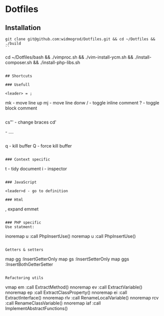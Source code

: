 # Dotfiles
## Installation

```
git clone git@github.com:widmogrod/Dotfiles.git && cd ~/Dotfiles && ./build
``

```
cd ~/Dotfiles/bash && ./vimproc.sh && ./vim-install-ycm.sh && ./install-composer.sh && ./install-php-libs.sh
```

## Shortcuts

### Usefull

<leader> = ;
```
mk - move line up
mj - move line donw
<leader>/ - toggle inline comment
<leader>? - toggle block comment
```

```
cs"' - change braces
cd'<p> - ....
```

```
<leader>q - kill buffer
<leader>Q - force kill buffer
```

### Context specific
```
<leader>t - tidy document
<leader>i - inspector
```

### JavaScript

<leader>d - go to definition

### Html
```
<c-y>, expand emmet
```

### PHP specific
Use statment:
```
inoremap <Leader>u <C-O>:call PhpInsertUse()<CR>
noremap <Leader>u :call PhpInsertUse()<CR>
```

Getters & setters
```
map <leader>gg  :InsertGetterOnly<CR>
map <leader>gs  :InsertSetterOnly<CR>
map <leader>ggs :InsertBothGetterSetter<CR>
```

Refactoring utils
```
vmap <leader>em :call ExtractMethod()<CR>
nnoremap <leader>ev :call ExtractVariable()<CR>
nnoremap <leader>ep :call ExtractClassProperty()<CR>
nnoremap <leader>ei :call ExtractInterface()<CR>
nnoremap <leader>rlv :call RenameLocalVariable()<CR>
nnoremap <leader>rcv :call RenameClassVariable()<CR>
nnoremap <leader>iaf :call ImplementAbstractFunctions()<CR>
```
